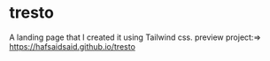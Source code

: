 # tresto
A landing page that I created it using Tailwind css.
preview project:=> https://hafsaidsaid.github.io/tresto
